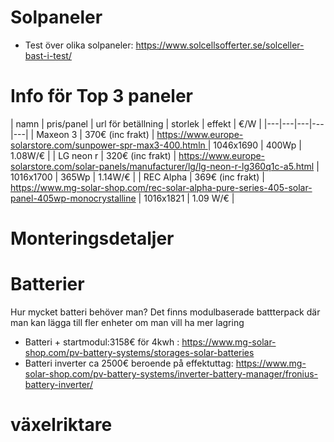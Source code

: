 # Solpaneler
* Test över olika solpaneler: https://www.solcellsofferter.se/solceller-bast-i-test/

# Info för Top 3 paneler
| namn | pris/panel | url för betällning | storlek | effekt | €/W |
|---|---|---|---|---|
| Maxeon 3 | 370€ (inc frakt) |  [https://www.europe-solarstore.com/sunpower-spr-max3-400.htmln ](https://www.solar.se/se-webshop/heating--climate/photovoltaic-panels--inverters/photovoltaics-module/1200456525/)| 1046x1690 | 400Wp | 1.08W/€ |
| LG neon r | 320€ (inc frakt) | https://www.europe-solarstore.com/solar-panels/manufacturer/lg/lg-neon-r-lg360q1c-a5.html | 1016x1700 | 365Wp | 1.14W/€ |
| REC Alpha | 369€ (inc frakt) | https://www.mg-solar-shop.com/rec-solar-alpha-pure-series-405-solar-panel-405wp-monocrystalline | 1016x1821 | 1.09 W/€ |

# Monteringsdetaljer

# Batterier
Hur mycket batteri behöver man?
Det finns modulbaserade battterpack där man kan lägga till fler enheter om man vill ha mer lagring
- Batteri + startmodul:3158€ för 4kwh : https://www.mg-solar-shop.com/pv-battery-systems/storages-solar-batteries
- Batteri inverter ca 2500€ beroende på effektuttag: https://www.mg-solar-shop.com/pv-battery-systems/inverter-battery-manager/fronius-battery-inverter/

# växelriktare
